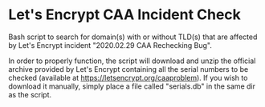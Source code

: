 # Let's Encrypt CAA Incident Check
Bash script to search for domain(s) with or without TLD(s) that are affected by Let's Encrypt incident "2020.02.29 CAA Rechecking Bug".

In order to properly function, the script will download and unzip the official archive provided by Let's Encrypt containing all the serial numbers to be checked (available at https://letsencrypt.org/caaproblem). If you wish to download it manually, simply place a file called "serials.db" in the same dir as the script.
